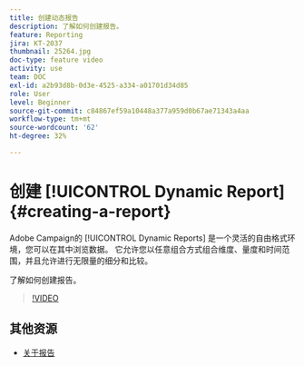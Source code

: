 ```yaml
---
title: 创建动态报告
description: 了解如何创建报告。
feature: Reporting
jira: KT-2037
thumbnail: 25264.jpg
doc-type: feature video
activity: use
team: DOC
exl-id: a2b93d8b-0d3e-4525-a334-a01701d34d85
role: User
level: Beginner
source-git-commit: c84867ef59a10448a377a959d0b67ae71343a4aa
workflow-type: tm+mt
source-wordcount: '62'
ht-degree: 32%

---
```


# 创建 [!UICONTROL Dynamic Report]{#creating-a-report}

Adobe Campaign的 [!UICONTROL Dynamic Reports] 是一个灵活的自由格式环境，您可以在其中浏览数据。 它允许您以任意组合方式组合维度、量度和时间范围，并且允许进行无限量的细分和比较。

了解如何创建报告。

>[!VIDEO](https://video.tv.adobe.com/v/25264/?quality=12&learn=on)

## 其他资源

* [关于报告](https://experienceleague.adobe.com/docs/campaign-standard/using/reporting/about-reporting/about-dynamic-reports.html?lang=en)
